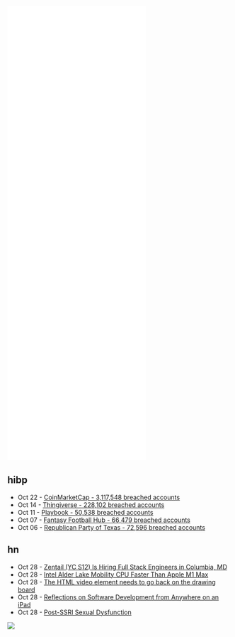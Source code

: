 ![Metrics](https://raw.githubusercontent.com/phixion/phixion/master/metrics.svg)

## hibp

<!--
for https://github.com/phixion/phixion/blob/main/.github/workflows/feeds.yml
-->
<!--START_SECTION:haveibeenpwnd-->
- Oct 22 - [CoinMarketCap - 3,117,548 breached accounts](https://haveibeenpwned.com/PwnedWebsites#CoinMarketCap)
- Oct 14 - [Thingiverse - 228,102 breached accounts](https://haveibeenpwned.com/PwnedWebsites#Thingiverse)
- Oct 11 - [Playbook - 50,538 breached accounts](https://haveibeenpwned.com/PwnedWebsites#Playbook)
- Oct 07 - [Fantasy Football Hub - 66,479 breached accounts](https://haveibeenpwned.com/PwnedWebsites#FantasyFootballHub)
- Oct 06 - [Republican Party of Texas - 72,596 breached accounts](https://haveibeenpwned.com/PwnedWebsites#RepublicanPartyOfTexas)
<!--END_SECTION:haveibeenpwnd-->

## hn

<!--
for https://github.com/phixion/phixion/blob/main/.github/workflows/feeds.yml
-->
<!--START_SECTION:hn-->
- Oct 28 - [Zentail (YC S12) Is Hiring Full Stack Engineers in Columbia, MD](https://jobs.lever.co/zentail/342133ef-1fbd-4a49-b346-bc4710250e7c)
- Oct 28 - [Intel Alder Lake Mobility CPU Faster Than Apple M1 Max](https://wccftech.com/intel-alder-lake-mobility-cpu-benchmarks-leaked-faster-than-the-apple-m1-max-smokes-amd-5980hx-11980hk/)
- Oct 28 - [The HTML video element needs to go back on the drawing board](https://www.ctrl.blog/entry/html-responsive-video.html)
- Oct 28 - [Reflections on Software Development from Anywhere on an iPad](https://ghuntley.com/anywhere/)
- Oct 28 - [Post-SSRI Sexual Dysfunction](https://rxisk.org/post-ssri-sexual-dysfunction-pssd/)
<!--END_SECTION:hn-->

<!--
for https://yhype.me
-->
![](https://hit.yhype.me/github/profile?user_id=13013670)

